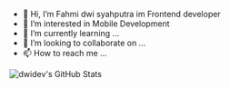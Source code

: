 - 👋 Hi, I’m Fahmi dwi syahputra im Frontend developer
- 👀 I’m interested in Mobile Development
- 🌱 I’m currently learning ...
- 💞️ I’m looking to collaborate on ...
- 📫 How to reach me ...

![dwidev's GitHub Stats](https://github-readme-stats.vercel.app/api?username=Dwidev&&show_icons=true&count_private=true&title_color=6F9EFE&icon_color=A8FE6F&text_color=F0F0FA&bg_color=161616)

<!---
Dwidev/Dwidev is a ✨ special ✨ repository because its `README.md` (this file) appears on your GitHub profile.
You can click the Preview link to take a look at your changes.
--->

